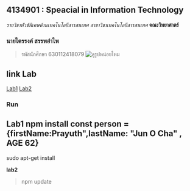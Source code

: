## 4134901 : Speacial in Information Technology

*รายวิชาหัวข้พิเศษด้านเทคโนโลยีสารสนเทศ*
_สาขาวิชาเทคโนโลยีสารสนเทศ_
**คณะวิทยาศาตร์**


### นายไตรรงค์ สรรพอำไพ
>รหัสนักศึกษา 630112418079
![ดูรูปหน่อยไหม](https://i.joylada.net/12460635/profile-image/4c73befb-65df-435b-b73b-d2b75400abbd.jpg/thumbnail)

## link Lab
[Lab1]()
[Lab2]()

### Run
**Lab1**
npm install
    const person = {firstName:Prayuth",lastName: "Jun O Cha" , AGE 62}
-------------
sudo apt-get install

**lab2**
>npm update
